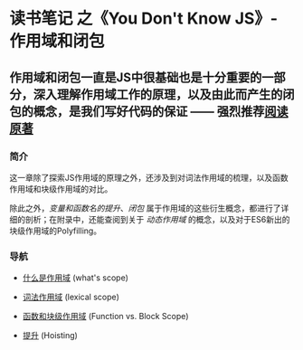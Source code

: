 # 读书笔记 之《You Don't Know JS》- 作用域和闭包

## 作用域和闭包一直是JS中很基础也是十分重要的一部分，深入理解作用域工作的原理，以及由此而产生的闭包的概念，是我们写好代码的保证 —— 强烈推荐[阅读原著](https://github.com/getify/You-Dont-Know-JS/blob/1st-ed/scope%20&%20closures/README.md#you-dont-know-js-scope--closures "You Don't Know JS")

### 简介
这一章除了探索JS作用域的原理之外，还涉及到对词法作用域的梳理，以及函数作用域和块级作用域的对比。

除此之外，*变量和函数名的提升*、*闭包* 属于作用域的这些衍生概念，都进行了详细的剖析；在附录中，还能查阅到关于 *动态作用域* 的概念，以及对于ES6新出的块级作用域的Polyfilling。

### 导航
- [什么是作用域](/scope%20%26%20closures/what's%20scope.md) (what's scope)

- [词法作用域](/scope%20%26%20closures/lexical.md) (lexical scope)

- [函数和块级作用域](/scope%20%26%20closures/function%20%26%20block.md) (Function vs. Block Scope)

- [提升](/scope%20%26%20closures/hoisting.md) (Hoisting)